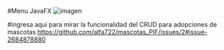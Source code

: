 #Menu JavaFX
![imagen](https://github.com/user-attachments/assets/a1b2c73e-863a-42ab-a4da-e4fffc8ba59a)

#ingresa aqui para mirar la funcionalidad del CRUD  para adopciones de mascotas
https://github.com/alfa722/mascotas_PIF/issues/2#issue-2684878880


